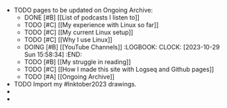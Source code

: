 - TODO pages to be updated on Ongoing Archive:
	- DONE [#B] [[List of podcasts I listen to]]
	- TODO [#C] [[My experience with Linux so far]]
	- TODO [#C] [[My current Linux setup]]
	- TODO [#C] [[Why I use Linux]]
	- DOING [#B] [[YouTube Channels]]
	  :LOGBOOK:
	  CLOCK: [2023-10-29 Sun 15:58:34]
	  :END:
	- TODO [#B] [[My struggle in reading]]
	- TODO [#C] [[How I made this site with Logseq and Github pages]]
	- TODO [#A] [[Ongoing Archive]]
- TODO Import my #Inktober2023 drawings.
-
-